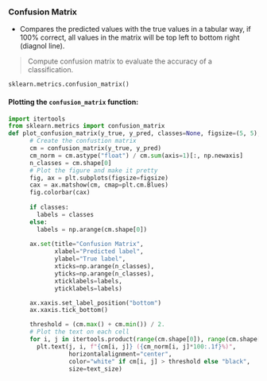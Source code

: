 ### Confusion Matrix
* Compares the predicted values with the true values in a tabular way, if 100% correct, all values in the matrix will be top left to bottom right (diagnol line).
> Compute confusion matrix to evaluate the accuracy of a classification.

```
sklearn.metrics.confusion_matrix()
```

#### Plotting the `confusion_matrix` function:

```python
import itertools
from sklearn.metrics import confusion_matrix
def plot_confusion_matrix(y_true, y_pred, classes=None, figsize=(5, 5), text_size=16): 
      # Create the confustion matrix
      cm = confusion_matrix(y_true, y_pred)
      cm_norm = cm.astype("float") / cm.sum(axis=1)[:, np.newaxis] 
      n_classes = cm.shape[0]
      # Plot the figure and make it pretty
      fig, ax = plt.subplots(figsize=figsize)
      cax = ax.matshow(cm, cmap=plt.cm.Blues) 
      fig.colorbar(cax)
    
      if classes:
        labels = classes
      else:
        labels = np.arange(cm.shape[0])
        
      ax.set(title="Confusion Matrix",
             xlabel="Predicted label",
             ylabel="True label",
             xticks=np.arange(n_classes),
             yticks=np.arange(n_classes), 
             xticklabels=labels,
             yticklabels=labels)

      ax.xaxis.set_label_position("bottom")
      ax.xaxis.tick_bottom()

      threshold = (cm.max() + cm.min()) / 2.
      # Plot the text on each cell
      for i, j in itertools.product(range(cm.shape[0]), range(cm.shape[1])):
        plt.text(j, i, f"{cm[i, j]} ({cm_norm[i, j]*100:.1f}%)",
                 horizontalalignment="center",
                 color="white" if cm[i, j] > threshold else "black",
                 size=text_size)
```